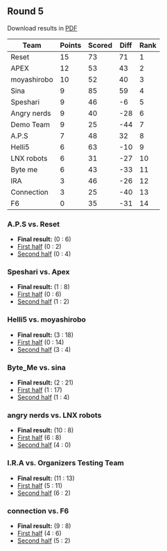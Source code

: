 ## Round 5

Download results in [PDF](pdfs/round5.pdf)

| Team        | Points | Scored | Diff | Rank |
|-------------|--------|--------|------|------|
| Reset       | 15     | 73     | 71   | 1    |
| APEX        | 12     | 53     | 43   | 2    |
| moyashirobo | 10     | 52     | 40   | 3    |
| Sina        | 9      | 85     | 59   | 4    |
| Speshari    | 9      | 46     | -6   | 5    |
| Angry nerds | 9      | 40     | -28  | 6    |
| Demo Team   | 9      | 25     | -44  | 7    |
| A.P.S       | 7      | 48     | 32   | 8    |
| Helli5      | 6      | 63     | -10  | 9    |
| LNX robots  | 6      | 31     | -27  | 10   |
| Byte me     | 6      | 43     | -33  | 11   |
| IRA         | 3      | 46     | -26  | 12   |
| Connection  | 3      | 25     | -40  | 13   |
| F6          | 0      | 35     | -31  | 14   |

### A.P.S vs. Reset
- **Final result:** (0 : 6)
- [First half](https://robocupjuniortc.github.io/rcj-2022-soccer-sim-outputs/sim22_5_01-1/sim22_5_01_-_1_-_Reset_vs_A.P-new.html) (0 : 2)
- [Second half](https://robocupjuniortc.github.io/rcj-2022-soccer-sim-outputs/sim22_5_01-2/sim22_5_01_-_2_-_A.P-new.html) (0 : 4)


### Speshari vs. Apex
- **Final result:** (1 : 8)
- [First half](https://robocupjuniortc.github.io/rcj-2022-soccer-sim-outputs/sim22_5_02-1/sim22_5_02_-_1_-_Apex_vs_Speshari-20220730T200118-new.html) (0 : 6)
- [Second half](https://robocupjuniortc.github.io/rcj-2022-soccer-sim-outputs/sim22_5_02-2/sim22_5_02_-_2_-_Speshari_vs_Apex-20220730T205850-new.html) (1 : 2)


### Helli5 vs. moyashirobo
- **Final result:** (3 : 18)
- [First half](https://robocupjuniortc.github.io/rcj-2022-soccer-sim-outputs/sim22_5_03-1/sim22_5_03_-_1_-_moyashirobo_vs_Helli5-20220730T215537-new.html) (0 : 14)
- [Second half](https://robocupjuniortc.github.io/rcj-2022-soccer-sim-outputs/sim22_5_03-2/sim22_5_03_-_2_-_Helli5_vs_moyashirobo-20220730T225256-new.html) (3 : 4)


### Byte_Me vs. ﻿sina
- **Final result:** (2 : 21)
- [First half](https://robocupjuniortc.github.io/rcj-2022-soccer-sim-outputs/sim22_5_04-1/sim22_5_04_-_1_-_﻿sina_vs_Byte_Me-20220730T235048-new.html) (1 : 17)
- [Second half](https://robocupjuniortc.github.io/rcj-2022-soccer-sim-outputs/sim22_5_04-2/sim22_5_04_-_2_-_Byte_Me_vs_﻿sina-20220731T002413-new.html) (1 : 4)


### angry nerds vs. LNX robots
- **Final result:** (10 : 8)
- [First half](https://robocupjuniortc.github.io/rcj-2022-soccer-sim-outputs/sim22_5_05-1/sim22_5_05_-_1_-_LNX_robots_vs_angry_nerds-20220731T010625-new.html) (6 : 8)
- [Second half](https://robocupjuniortc.github.io/rcj-2022-soccer-sim-outputs/sim22_5_05-2/sim22_5_05_-_2_-_angry_nerds_vs_LNX_robots-20220731T020241-new.html) (4 : 0)


### I.R.A vs. Organizers Testing Team
- **Final result:** (11 : 13)
- [First half](https://robocupjuniortc.github.io/rcj-2022-soccer-sim-outputs/sim22_5_06-1/sim22_5_06_-_1_-_Organizers_Testing_Team_vs_I.R-new.html) (5 : 11)
- [Second half](https://robocupjuniortc.github.io/rcj-2022-soccer-sim-outputs/sim22_5_06-2/sim22_5_06_-_2_-_I.R-new.html) (6 : 2)


### connection vs. F6
- **Final result:** (9 : 8)
- [First half](https://robocupjuniortc.github.io/rcj-2022-soccer-sim-outputs/sim22_5_07-1/sim22_5_07_-_1_-_F6_vs_connection-20220731T045217-new.html) (4 : 6)
- [Second half](https://robocupjuniortc.github.io/rcj-2022-soccer-sim-outputs/sim22_5_07-2/sim22_5_07_-_2_-_connection_vs_F6-20220731T054755-new.html) (5 : 2)
